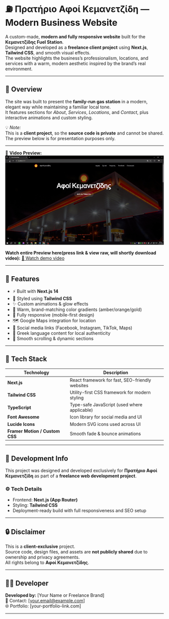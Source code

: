 # ⛽ Πρατήριο Αφοί Κεμανετζίδη — Modern Business Website

A custom-made, **modern and fully responsive website** built for the **Κεμανετζίδης Fuel Station**.  
Designed and developed as a **freelance client project** using **Next.js**, **Tailwind CSS**, and smooth visual effects.  
The website highlights the business’s professionalism, locations, and services with a warm, modern aesthetic inspired by the brand’s real environment.

---

## 🚀 Overview

The site was built to present the **family-run gas station** in a modern, elegant way while maintaining a familiar local tone.  
It features sections for *About*, *Services*, *Locations*, and *Contact*, plus interactive animations and custom styling.

💡 *Note:*  
This is a **client project**, so the **source code is private** and cannot be shared.  
The preview below is for presentation purposes only.

---


🎥 **Video Preview:**  
![Demo](./demo.gif)

**Watch entire Preview here(press link & view raw, will shortly download video):**
[🎥 Watch demo video](./demo.mp4)

---

## 🧩 Features

- ⚡ Built with **Next.js 14**  
- 🎨 Styled using **Tailwind CSS**  
- ✨ Custom animations & glow effects  
- 🌅 Warm, brand-matching color gradients (amber/orange/gold)  
- 📱 Fully responsive (mobile-first design)  
- 🗺️ Google Maps integration for location  
- 🔗 Social media links (Facebook, Instagram, TikTok, Maps)  
- 💬 Greek language content for local authenticity  
- 🧭 Smooth scrolling & dynamic sections  

---

## 🧠 Tech Stack

| Technology | Description |
|-------------|-------------|
| **Next.js** | React framework for fast, SEO-friendly websites |
| **Tailwind CSS** | Utility-first CSS framework for modern styling |
| **TypeScript** | Type-safe JavaScript (used where applicable) |
| **Font Awesome** | Icon library for social media and UI |
| **Lucide Icons** | Modern SVG icons used across UI |
| **Framer Motion / Custom CSS** | Smooth fade & bounce animations |

---

## 🧰 Development Info

This project was designed and developed exclusively for **Πρατήριο Αφοί Κεμανετζίδη** as part of a **freelance web development project**.

### ⚙️ Tech Details
- Frontend: **Next.js (App Router)**  
- Styling: **Tailwind CSS**  
- Deployment-ready build with full responsiveness and SEO setup  

---

## 🔒 Disclaimer

This is a **client-exclusive** project.  
Source code, design files, and assets are **not publicly shared** due to ownership and privacy agreements.  
All rights belong to **Αφοί Κεμανετζίδης**.

---

## 👨‍💻 Developer

**Developed by:** [Your Name or Freelance Brand]  
📧 Contact: [your.email@example.com]  
🌐 Portfolio: [your-portfolio-link.com]

---

